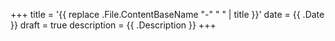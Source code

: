 +++
title = '{{ replace .File.ContentBaseName "-" " " | title }}'
date = {{ .Date }}
draft = true
description = {{ .Description }}
+++
